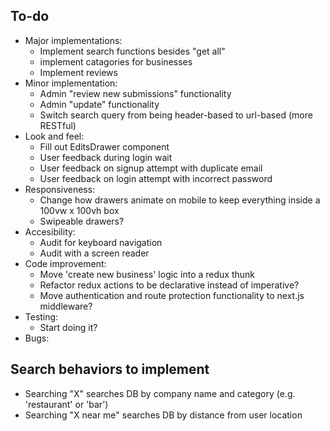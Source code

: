 ## To-do

- Major implementations:
  - Implement search functions besides "get all"
  - implement catagories for businesses
  - Implement reviews
- Minor implementation:
  - Admin "review new submissions" functionality
  - Admin "update" functionality
  - Switch search query from being header-based to url-based (more RESTful)
- Look and feel:
  - Fill out EditsDrawer component
  - User feedback during login wait
  - User feedback on signup attempt with duplicate email
  - User feedback on login attempt with incorrect password
- Responsiveness:
  - Change how drawers animate on mobile to keep everything inside a 100vw x 100vh box
  - Swipeable drawers?
- Accesibility:
  - Audit for keyboard navigation
  - Audit with a screen reader
- Code improvement:
  - Move 'create new business' logic into a redux thunk
  - Refactor redux actions to be declarative instead of imperative?
  - Move authentication and route protection functionality to next.js middleware?
- Testing:
  - Start doing it?
- Bugs:

## Search behaviors to implement

- Searching "X" searches DB by company name and category (e.g. 'restaurant' or 'bar')
- Searching "X near me" searches DB by distance from user location
